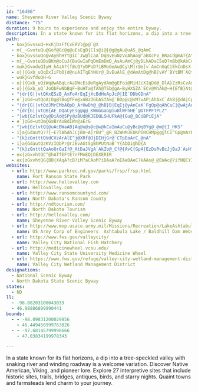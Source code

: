 ```yaml
---
id: "16406"
name: Sheyenne River Valley Scenic Byway
distance: "75"
duration: 9 hours to experience and enjoy the entire byway.
description: In a state known for its flat horizons, a dip into a tree-speckled valley with snaking river and winding roadway is a welcome variation.  Discover Native American, Viking, and pioneer lore.  Explore 27 interpretive sites that include historic sites, trails, bridges, antiques, birds, and starry nights.  Quaint towns and farmsteads lend charm to your journey.
path:
  - kox}GvssuQ~HxKjDzFfCxERVl@p@`@X
  - m{_~GvotuQu@Gof@Gc@q@uEsEgB{C[s@i@}@g@gAu@uAS_@qAmC
  - kox}GvssuQo@vAyBhHYt@iC`Jw@lCaA`DqBvEuNzVoAhAo@^aBXcFV_BRaCd@mAT{A\cCh@cJx@wXz@wCp@gI`Cse@|NmDp@yAJyDIuOsB_Bg@}Ay@sBeBY[mBmCuBmD{FgHy@qAy@_B_Qsa@y@gAy@c@
  - m{_~GvotuQBsBKm@oCuJ{BaGwIaPqDmEmDmD_AsAuAmCj@yDLkADaCSeD?mBb@kAbCcFHy@Im@c@k@iAYuO~@oB@s@MUQ}@oAe@oAi@{Bc@eAuAsBcAaDcA}BiCiDYq@UgAMkAAa@JkA^oGi@eG?g@b@_IrAwIrCoTX}CDcDCky@mAA?qA?aCAkB?mD?}F?eK?cBAsH?}K?sB?sEAqK?cJ?yK?wJ?{J?mF?gC?iL@iL?iL@mL@oJ?eL?{M@wLCmL
  - muk}GvoduQIyH_hAzA?{f@cQ?yDPoD?iBMoGeAu@Cy\M]r@e[v`AmCnGqC|EkCnDsX|XkErE}DfFwB`DeB~CyCrGqC`H_Xbs@oH|Tu@jD_@zGe@~EsCpTgBnPoAnUClCRtJ?pCeCf[eAxJuDlXy@bFiAlDwJvSaDhEqGpHqAfB_AnAW\m@z@kEdGyAzBa@j@iDlDyCrC}GrGaJ`H{ElEiBpBiElFuLbQ
  - o}|{Gxb_uQqDxIiFbO}d@nuAITqEhNUr@_BvEuAlE_@dAmAtDg@hB]vAY`BYtBM`AQtAe@jD_@`DWzBSvDKtBAT?DCbA?|BA|@AvBG|AUjBYzAQnAcDvTIhAFjFIxBWz@Wd@s@d@m@Lu]_@DjA?JEr@E~XUteBOddCjcBR|HJdLEbEkInBuEVeADs@HmFNmBTy@xA_Cr@{A`@sBLeEYaD_@eBsAmC
  - wuk}GvfduQH~G
  - o}|{Gxb_uQiWq@wABqLrAaDWcEs@eRgAydAm@gEFoi@MiHJcXIqDd@_DlA}ZzRsCvAmBr@{A^uInAgFh@wGQs_AeFa^a@kDTeAA_HaBmHqBkPeAgAAcCXsFdBoeA~RqHbAkHn@aSh@}uAnB{FR{@b@e@n@Yh@WfAAjTYjDu@dD]x@{AfCwAjAoBz@y@L}@Bkw@NmBPiBv@y@l@y@~@oKhQyAzBe@h@}AlAu@ZsB^m~AB_^Iqz@Hs\nGmBDeAEwCk@uIaE{AWaFG_`BQaACiDi@mBJcDx@kC~@gARsB?wCa@_D_As@Km_AEupAmAk]J{A^wBzAgHlKwIrHe]rZqCxBeElDkJtGaFfGeBbAkCr@_CjAyDrCgJtFcExBs@Lej@r@e@uFUaFM{GBsGSaEQkAIkB?uCT}BHoA
  - o}|{Gxb_uQ`JoQbFwNbBqF~BuHTa@fAh@TSb@gA~ByHXSZA`ECv@MhAk@~H{EfB}At@{ALk@NsCJgLHerAH_HhE}b@NwCByDbEs@fBcAlIoH~BqDvB{Dn@y@hAs@tCgAvDkCrA{AfH{JhA_ClByFx@gAxGeCtAs@zB}AvEiB|GkGxB{AzIgE`Bk@z@Gl}@QpFF~AVvCt@dBn@fCtAfKpHxF|EzG`F^h@r@xAbBlFhAtE~@xAvKdHpDtCbDj@bCz@|Bv@hAF~C?
  - "{dr{G||vtQKxESzB_AxFoArEqIjXcBdHoApJc@|IE`DDbGDnA"
  - e`}zGd~utQoAjDg@lBo@fFe@xABzDGbASfAk@`BOp@c@vM?vAPjAhAxC`AhB|@dA|CpBfGzC
  - "{dr{G||vtQdJMrEMbAOpD_ArHwDh@_@hB}B|EqIj@yAnCaK`FgQp@qAhCuC|@wAjAuC~@qDvDgWnAsEVmAFqAByDb@aRXoFx@sENiDNw@f@_Ar@e@RGTEzH?JeABkSPwDViAd@eArP}Xx@qB`@uAT}AL_BHoMHoE^wCx@aDh@kAx@gAhSqQt@c@fAShc@Pp@EhAq@rByCbAaAp@e@fAa@hAM|[cA`Cq@~BiAfCwBxE}ElDqCx@MbACbFNlC`@x@XbCdAn@j@Xl@Dj@MtGBj@Hl@nAlDr@fA~@fAdLjItMpObAxAhAaBhBsD|@q@nAGrDd@b@?`AKxAs@X_@N_Ab@uHb@l@nA`Dn@fCD|B?hHPrAf@jAlB`BrDbCzHzBlAdAz@~AbC|GvBpDhXf^rE~GrBvAzPzHjC`BlAxAPp@x@zFrAhIn@lHl@`CnD~I`DtGhAdDbEhO~CjIfGbKhBdD`A`Ap@ZtAZfO`AxHR"
  - "{dr{G||vtQB{AE_DQaCyEsg@q@_KWmGGaG@iuBlWFhHE`@DTFPFTPLZ"
  - "}wb{GzlvtQy@DiAd@SPy@zBUd@KJEDQLSHUFkA@{Gu@_BCiBPiEjA"
  - e`}zGd~utQm@GmBrAoBdIWn@aErG
  - "}wb{GzlvtQ{@uAcBWaAB}Aq@u@s@c@w@kCaImAuCu@yBc@qBYg@_@m@{I_HKS"
  - i}a{GdautQ??[~E?lAbAhJCjBU~A]rBU^_@R_BZWHMJEDKPIRCHMp@g@lCI^Gp@mArDu@nFaEqA{@m@m@oB_@kCY_@u@W
  - "{k}zGntttQVdCVzArAlE^j@XRf@JjDIHjGr@`CTpEoArC_@nA"
  - i}a{GdautQzKVzIQbPr@rJEvAGtSgBhPUtNaB`Y{AbDi@hD{A
  - "{k}zGntttQaAoOrGaIf@_AtDaJVgA`AkIb@_Cf@{AvC{GpA{EzDsRvBcJjBaJ`AsH^mFhAuJ^eA~@qA`GkGdAiBfFiTfBoFhBaEdA}CbAoEh@mDZsDp@mJC_^Nwc@^_MIgGi@yNk@gDwAyCiAeB}E{FsCuDsFeLY{@c@iB"
  - ex{zGxvhtQC^@hATfEFtE?nFMnEQ|DEXERIR
  - ex{zGxvhtQG{BB{XAqA?cB?iM?aCAoM?iDAaA?oEAeDAeC?kAAs@_@EWAc@?iYNQCYIQQOcAo@{HKg@m@wBkCmJqAuEK]gCoJu@sCoA{Es@uCe@{ByBaKyBcKsBcJS{@YuAgAkFm@kDe@iCo@aE]iE_@i{@j@un@XgD\kBn@yBhAgCd@yBRmF^kEPoB`AuG|AmGnEyMhDqMlEgKvUmn@rEgKzCmIbEmJlDoGtB_DvEmF~A{AbIgEfGyD`Cy@pDe@`Bs@|@_ArC_EdBmBlAy@pB_@xIg@xLZvAa@`DeBrBSnCD~HdCzMlBjMhEvJhBvDtA`GrCxEdBdStFvCj@`FYdEa@vA]rViI~BiAvAoAxBwDlCmHrG}Ll@eBd@sBXmBNsC?ur@HaEXkCpKck@jDoV|Jou@n@aEfJke@dJcn@rCuNd@kBvFiQd@_B~AmH~Imc@pF_^bDuRpOiu@tJe]bHeU\wANeC
websites:
  - url: http://www.parkrec.nd.gov/parks/frsp/frsp.html
    name: Fort Ransom State Park
  - url: http://www.hellovalley.com
    name: Hellovalley.com
  - url: http://www.ransomcountynd.com/
    name: North Dakota's Ransom County
  - url: http://ndtourism.com/
    name: North Dakota Tourism
  - url: http://hellovalley.com/
    name: Sheyenne River Valley Scenic Byway
  - url: http://www.mvp.usace.army.mil/Missions/Recreation/LakeAshtabulaBaldhillDam.aspx
    name: US Army Corp of Engineers  Ashtabula Lake / Baldhill Dam Website
  - url: http://www.fws.gov/valleycity/
    name: Valley City National Fish Hatchery
  - url: http://medicinewheel.vcsu.edu/
    name: Valley City State University Medicine Wheel
  - url: https://www.fws.gov/refuge/valley-city-wetland-management-district
    name: Valley City Wetland Management District
designations:
  - National Scenic Byway
  - North Dakota State Scenic Byway
states:
  - ND
ll:
  - -98.08203100043033
  - 46.98886899990441
bounds:
  - - -98.09831200029856
    - 46.449450999763826
  - - -97.68145799998666
    - 47.03834199978343

---
```


In a state known for its flat horizons, a dip into a tree-speckled valley with snaking river and winding roadway is a welcome variation.  Discover Native American, Viking, and pioneer lore.  Explore 27 interpretive sites that include historic sites, trails, bridges, antiques, birds, and starry nights.  Quaint towns and farmsteads lend charm to your journey.
